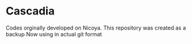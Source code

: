 # Cascadia

Codes orginally developed on Nicoya.
This repository was created as a backup
Now using in actual git format
